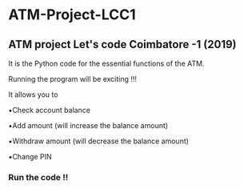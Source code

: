 # ATM-Project-LCC1
## ATM project Let's code Coimbatore -1 (2019)


It is the Python code for the essential functions of the ATM.

Running the program will be exciting !!!


It allows you to

   ▪️Check account balance

   ▪️Add amount (will increase the balance amount)
   
   ▪️Withdraw amount (will decrease the balance amount)

   ▪️Change PIN
  
### Run the code !!  

